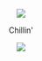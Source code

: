 <p align="center">
  <img src="https://c.tenor.com/zMdZBjJ7gPkAAAAd/aesthetic-wallpaper.gif"/>
  </p>
  <p align="center"> Chillin'</p>
<p align="center">
  <img src="https://discord.c99.nl/widget/theme-4/930662117630165013.png"/>
  </p>

